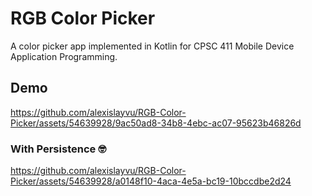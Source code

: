 # RGB Color Picker
A color picker app implemented in Kotlin for CPSC 411 Mobile Device Application Programming.

## Demo
https://github.com/alexislayvu/RGB-Color-Picker/assets/54639928/9ac50ad8-34b8-4ebc-ac07-95623b46826d

### With Persistence 🤓
https://github.com/alexislayvu/RGB-Color-Picker/assets/54639928/a0148f10-4aca-4e5a-bc19-10bccdbe2d24
